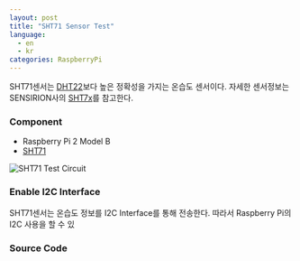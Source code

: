 ```yaml
---
layout: post
title: "SHT71 Sensor Test"
language:
  - en
  - kr
categories: RaspberryPi
---
```

SHT71센서는 [DHT22]({{site.url}}//raspberrypi/2016/09/22/dht22-sensor.kr.html)보다 높은 정확성을 가지는 온습도 센서이다. 자세한 센서정보는 SENSIRION사의 [SHT7x](https://www.sensirion.com/kr/environmental-sensors/humidity-sensors/pintype-digital-humidity-sensors/)를 참고한다.

### Component

* Raspberry Pi 2 Model B
* [SHT71](https://www.digikey.com/product-detail/en/sensirion-ag/SHT71/1649-1013-ND/5872295)

![SHT71 Test Circuit]({{site.url}}/images/rpi_sht71_test.png)

### Enable I2C Interface

SHT71센서는 온습도 정보를 I2C Interface를 통해 전송한다. 따라서 Raspberry Pi의 I2C 사용을 할 수 있

### Source Code
